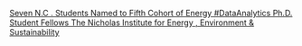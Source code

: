 [Seven N.C . Students Named to Fifth Cohort of Energy #DataAnalytics Ph.D. Student Fellows   The Nicholas Institute for Energy , Environment & Sustainability](https://qi.tc/qi/113586)